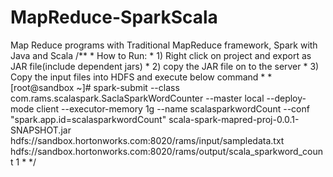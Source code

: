 # MapReduce-SparkScala
Map Reduce programs with Traditional MapReduce framework, Spark with Java and Scala
      /**
       * How to Run:
       * 1) Right click on project and export as JAR file(include dependent jars)
       * 2) copy the JAR file on to the server
       * 3) Copy the input  files into HDFS and execute below command
       * 
       * [root@sandbox ~]# spark-submit --class com.rams.scalaspark.SaclaSparkWordCounter --master local --deploy-mode 
         client --executor-memory 1g --name scalasparkwordCount --conf "spark.app.id=scalasparkwordCount" 
         scala-spark-mapred-proj-0.0.1-SNAPSHOT.jar
         hdfs://sandbox.hortonworks.com:8020/rams/input/sampledata.txt
         hdfs://sandbox.hortonworks.com:8020/rams/output/scala_sparkword_count 1
       * 
       */
